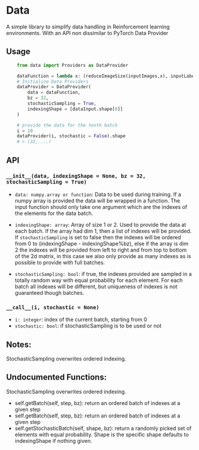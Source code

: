 # Data

A simple library to simplify data handling in Reinforcement learning environments. With an API non dissimilar to PyTorch Data Provider

## Usage

```python
    from data import Providers as DataProvider

    dataFunction = lambda x: (reduceImageSize(inputImages,x), inputLabels[x], ...)
    # Initialize Data Providers
    dataProvider = DataProvider(
        data = dataFunction,
        bz = 32,  
        stochasticSampling = True,
        indexingShape = [dataInput.shape[0]] 
    )

    # provide the data for the tenth batch
    i = 10
    dataProvider(i, stochastic = False).shape
    # > (32, ...)
```

## API

### ```__init__(data, indexingShape = None, bz = 32, stochasticSampling = True)```

* ```data: numpy.array or function```: Data to be used during training. If a numpy array is provided the data will be wrapped in a function. The input function should only take one argument which are the indexes of the elements for the data batch.

* ```indexingShape: array```: Array of size 1 or 2. Used to provide the data at each batch. If the array had dim 1, then a list of indexes will be provided. If ```stochasticSampling``` is set to false then the indexes will be ordered from 0 to  (indexingShape - indexingShape%bz), else if the array is dim 2 the indexes will be provided from left to right and from top to bottom of the 2d matrix, in this case we also only provide as many indexes as is possible to provide with full batches.

* ```stochasticSampling: bool```: if true, the indexes provided are sampled in a totally random way with equal probability for each element. For each batch all indexes will be different, but uniqueness of indexes is not guaranteed though batches.

### ```__call__(i, stochastic = None)```
- ```i: integer```: index of the current batch, starting from 0
- ```stochastic: bool```: if stochasticSampling is to be used or not

## Notes:
StochasticSampling overwrites ordered indexing.

## Undocumented Functions:
StochasticSampling overwrites ordered indexing.
* self.getBatch(self, step, bz): return an ordered batch of indexes at a given step
* self.getBatch(self, step, bz): return an ordered batch of indexes at a given step
* self.getStochasticBatch(self, shape, bz): return a randomly picked set of elements with equal probability. Shape is the specific shape defaults to indexingShape if nothing given.
